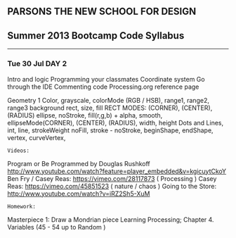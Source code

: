 ## PARSONS THE NEW SCHOOL FOR DESIGN
## Summer 2013 Bootcamp Code Syllabus
-------------------------------------------------------------------

### Tue 30 Jul DAY 2

Intro and logic
Programming your classmates 
Coordinate system
Go through the IDE
Commenting code
Processing.org reference page

Geometry 1
Color, grayscale, colorMode (RGB / HSB), range1, range2, range3
background
rect, size, fill
RECT MODES: (CORNER), (CENTER), (RADIUS)
ellipse, noStroke, fill(r,g,b) + alpha, smooth, ellipseMode(CORNER), (CENTER), (RADIUS), width, height
Dots and Lines, int, line, strokeWeight
noFill, stroke - noStroke, beginShape, endShape, vertex, curveVertex,

	Videos:
Program or Be Programmed by Douglas Rushkoff http://www.youtube.com/watch?feature=player_embedded&v=kgicuytCkoY
Ben Fry / Casey Reas: https://vimeo.com/28117873 ( Processing )
Casey Reas: https://vimeo.com/45851523 ( nature / chaos )
Going to the Store: http://www.youtube.com/watch?v=iRZ2Sh5-XuM

	Homework:
Masterpiece 1: Draw a Mondrian piece
	Learning Processing; Chapter 4. Variables (45 - 54 up to Random )
